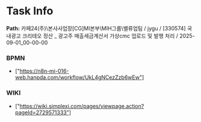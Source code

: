 # Task Info

**Path:** 카페24(주)\본사사업장\[CG]MI본부\MIH그룹\밸류업팀 / jygu / [330574] 국내광고 크리테오 정산 _ 광고주 매출세금계산서 가상cmc 업로드 및 발행 처리 / 2025-09-01_00-00-00

### BPMN
- ["https://n8n-mi-016-web.hanpda.com/workflow/UkL4gNCezZzb6wEw"]

### WIKI
- ["https://wiki.simplexi.com/pages/viewpage.action?pageId=2729571333"]

